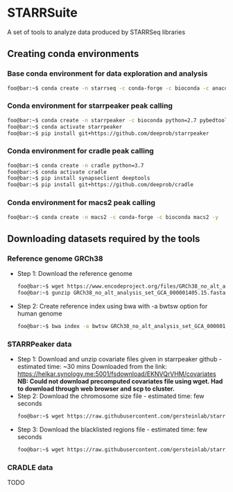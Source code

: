 # STARRSuite
A set of tools to analyze data produced by STARRSeq libraries

## Creating conda environments 

### Base conda environment for data exploration and analysis

```bash
foo@bar:~$ conda create -n starrseq -c conda-forge -c bioconda -c anaconda -c bjrn python=3.9 matplotlib jupyter ipykernel bwa samtools picard pandas openpyxl scikit-learn multiprocess bokeh requests pybedtools pysam
```

### Conda environment for starrpeaker peak calling

```bash
foo@bar:~$ conda create -n starrpeaker -c bioconda python=2.7 pybedtools
foo@bar:~$ conda activate starrpeaker
foo@bar:~$ pip install git+https://github.com/deeprob/starrpeaker
```

### Conda environment for cradle peak calling

```bash
foo@bar:~$ conda create -n cradle python=3.7
foo@bar:~$ conda activate cradle
foo@bar:~$ pip install synapseclient deeptools
foo@bar:~$ pip install git+https://github.com/deeprob/cradle
```

### Conda environment for macs2 peak calling

```bash
foo@bar:~$ conda create -n macs2 -c conda-forge -c bioconda macs2 -y
```

## Downloading datasets required by the tools

### Reference genome GRCh38

- Step 1: Download the reference genome
    ```bash
    foo@bar:~$ wget https://www.encodeproject.org/files/GRCh38_no_alt_analysis_set_GCA_000001405.15/@@download/GRCh38_no_alt_analysis_set_GCA_000001405.15.fasta.gz
    foo@bar:~$ gunzip GRCh38_no_alt_analysis_set_GCA_000001405.15.fasta.gz
    ```
- Step 2: Create reference index using bwa with -a bwtsw option for human genome
    ```bash
    foo@bar:~$ bwa index -a bwtsw GRCh38_no_alt_analysis_set_GCA_000001405.15.fasta
    ```

### STARRPeaker data

- Step 1: Download and unzip covariate files given in starrpeaker github - estimated time: ~30 mins
    Downloaded from the link: https://helkar.synology.me:5001/fsdownload/EKNVQrVHM/covariates
    **NB: Could not download precomputed covariates file using wget. Had to download through web browser and scp to cluster.** 
- Step 2: Download the chromosome size file - estimated time: few seconds
    ```bash
    foo@bar:~$ wget https://raw.githubusercontent.com/gersteinlab/starrpeaker/master/data/GRCh38.chrom.sizes.simple.sorted
    ```
- Step 3: Download the blacklisted regions file - estimated time: few seconds
    ```bash
    foo@bar:~$ wget https://raw.githubusercontent.com/gersteinlab/starrpeaker/master/data/ENCODE_blacklist_GRCh38_ENCFF419RSJ_merged.bed
    ```

### CRADLE data

TODO

### 
